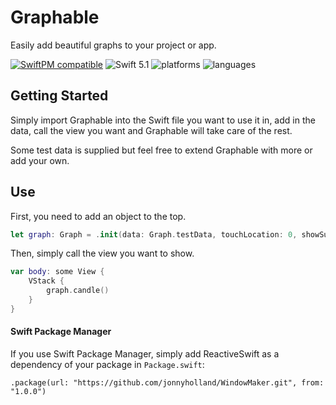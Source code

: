 # Graphable

Easily add beautiful graphs to your project or app.

[![SwiftPM compatible](https://img.shields.io/badge/SwiftPM-compatible-orange.svg)](#swift-package-manager) ![Swift 5.1](https://img.shields.io/badge/Swift-5.1-orange.svg) ![platforms](https://img.shields.io/badge/platform-iOS%20%7C%20macOS%20%7C%20tvOS%20%7C%20watchOS-lightgrey.svg) ![languages](https://img.shields.io/badge/language-Swift%20%7C%20SwiftUI-lightgrey.svg)

## Getting Started

Simply import Graphable into the Swift file you want to use it in, add in the data, call the view you want and Graphable will take care of the rest. 

Some test data is supplied but feel free to extend Graphable with more or add your own. 

## Use
First, you need to add an object to the top. 
````swift
let graph: Graph = .init(data: Graph.testData, touchLocation: 0, showSubGraph: false)
````
Then, simply call the view you want to show. 
````swift
var body: some View {
    VStack {
        graph.candle()
    }
}
````

#### Swift Package Manager

If you use Swift Package Manager, simply add ReactiveSwift as a dependency
of your package in `Package.swift`:

```
.package(url: "https://github.com/jonnyholland/WindowMaker.git", from: "1.0.0")
```
